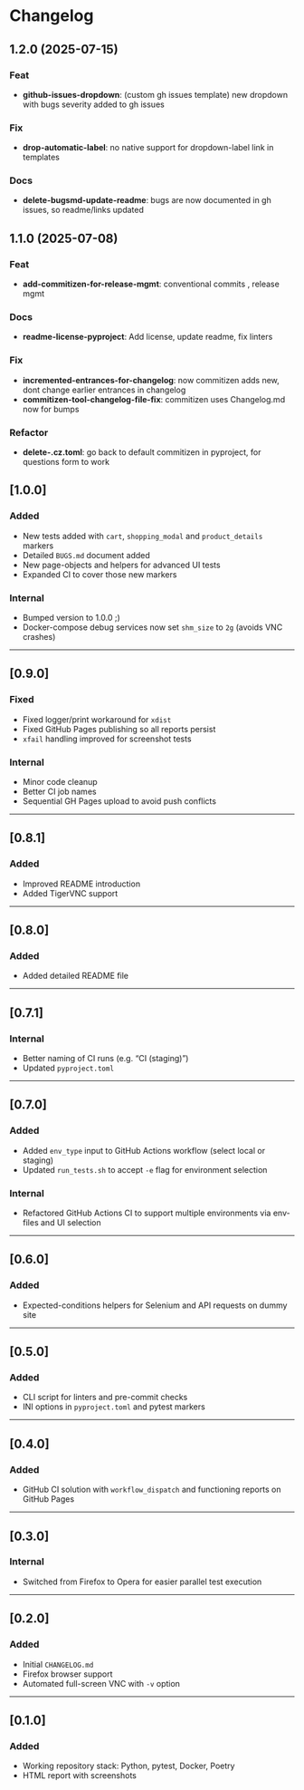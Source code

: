 # Changelog


## 1.2.0 (2025-07-15)

### Feat

- **github-issues-dropdown**: (custom gh issues template) new dropdown with bugs severity added to gh issues

### Fix

- **drop-automatic-label**: no native support for dropdown-label link in templates

### Docs
- **delete-bugsmd-update-readme**: bugs are now documented in gh issues, so readme/links updated


## 1.1.0 (2025-07-08)

### Feat

- **add-commitizen-for-release-mgmt**: conventional commits , release mgmt

### Docs
- **readme-license-pyproject**: Add license, update readme, fix linters

### Fix
- **incremented-entrances-for-changelog**: now commitizen adds new, dont change earlier entrances in changelog
- **commitizen-tool-changelog-file-fix**: commitizen uses Changelog.md now for bumps

### Refactor

- **delete-.cz.toml**: go back to default commitizen in pyproject, for questions form to work

## [1.0.0]

### Added
- New tests added with `cart`, `shopping_modal` and `product_details` markers  
- Detailed `BUGS.md` document added  
- New page-objects and helpers for advanced UI tests  
- Expanded CI to cover those new markers

### Internal
- Bumped version to 1.0.0 ;)  
- Docker-compose debug services now set `shm_size` to `2g` (avoids VNC crashes)  

---

## [0.9.0]

### Fixed
- Fixed logger/print workaround for `xdist`  
- Fixed GitHub Pages publishing so all reports persist  
- `xfail` handling improved for screenshot tests

### Internal
- Minor code cleanup  
- Better CI job names  
- Sequential GH Pages upload to avoid push conflicts

---

## [0.8.1]

### Added
- Improved README introduction  
- Added TigerVNC support

---

## [0.8.0]

### Added
- Added detailed README file

---

## [0.7.1]

### Internal
- Better naming of CI runs (e.g. “CI (staging)”)  
- Updated `pyproject.toml`

---

## [0.7.0]

### Added
- Added `env_type` input to GitHub Actions workflow (select local or staging)  
- Updated `run_tests.sh` to accept `-e` flag for environment selection

### Internal
- Refactored GitHub Actions CI to support multiple environments via env-files and UI selection

---

## [0.6.0]

### Added
- Expected-conditions helpers for Selenium and API requests on dummy site

---

## [0.5.0]

### Added
- CLI script for linters and pre-commit checks  
- INI options in `pyproject.toml` and pytest markers

---

## [0.4.0]

### Added
- GitHub CI solution with `workflow_dispatch` and functioning reports on GitHub Pages

---

## [0.3.0]

### Internal
- Switched from Firefox to Opera for easier parallel test execution

---

## [0.2.0]

### Added
- Initial `CHANGELOG.md`  
- Firefox browser support  
- Automated full-screen VNC with `-v` option

---

## [0.1.0]

### Added
- Working repository stack: Python, pytest, Docker, Poetry  
- HTML report with screenshots
